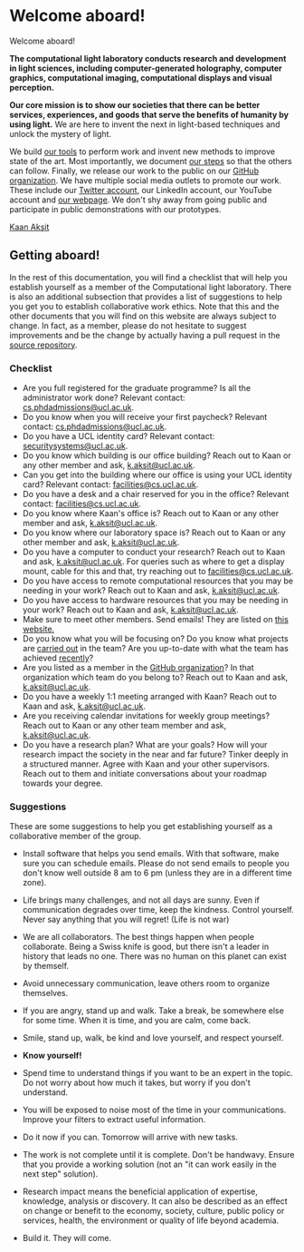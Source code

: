 # Welcome aboard!
Welcome aboard!

**The computational light laboratory conducts research and development in light sciences, including computer-generated holography, computer graphics, computational imaging, computational displays and visual perception.**

**Our core mission is to show our societies that there can be better services, experiences, and goods that serve the benefits of humanity by using light.**
We are here to invent the next in light-based techniques and unlock the mystery of light.

We build [our tools](https://github.com/kunguz/odak) to perform work and invent new methods to improve state of the art. 
Most importantly, we document [our steps](https://complight.github.io/documentation) so that the others can follow.
Finally, we release our work to the public on our [GitHub organization](https://github.com/complight). 
We have multiple social media outlets to promote our work. 
These include our [Twitter account](https://twitter.com/complightlab), our LinkedIn account, our YouTube account and [our webpage](https://complight.github.io/). 
We don't shy away from going public and participate in public demonstrations with our prototypes.

[Kaan Akşit](https://kaanaksit.com)

## Getting aboard!
In the rest of this documentation, you will find a checklist that will help you establish yourself as a member of the Computational light laboratory.
There is also an additional subsection that provides a list of suggestions to help you get you to establish collaborative work ethics.
Note that this and the other documents that you will find on this website are always subject to change.
In fact, as a member, please do not hesitate to suggest improvements and be the change by actually having a pull request in the [source repository](https://github.com/complight/complight.github.io).

### Checklist

- Are you full registered for the graduate programme? Is all the administrator work done? Relevant contact: [cs.phdadmissions@ucl.ac.uk](mailto:cs.phdadmissions@ucl.ac.uk).
- Do you know when you will receive your first paycheck? Relevant contact: [cs.phdadmissions@ucl.ac.uk](mailto:cs.phdadmissions@ucl.ac.uk).
- Do you have a UCL identity card? Relevant contact: [securitysystems@ucl.ac.uk](mailto:securitysystems@ucl.ac.uk).
- Do you know which building is our office building? Reach out to Kaan or any other member and ask, [k.aksit@ucl.ac.uk](mailto:k.aksit@ucl.ac.uk).
- Can you get into the building where our office is using your UCL identity card? Relevant contact: [facilities@cs.ucl.ac.uk](mailto:facilities@cs.ucl.ac.uk).
- Do you have a desk and a chair reserved for you in the office? Relevant contact: [facilities@cs.ucl.ac.uk](mailto:facilities@cs.ucl.ac.uk).
- Do you know where Kaan's office is? Reach out to Kaan or any other member and ask, [k.aksit@ucl.ac.uk](mailto:k.aksit@ucl.ac.uk).
- Do you know where our laboratory space is? Reach out to Kaan or any other member and ask, [k.aksit@ucl.ac.uk](mailto:k.aksit@ucl.ac.uk).
- Do you have a computer to conduct your research? Reach out to Kaan and ask, [k.aksit@ucl.ac.uk](mailto:k.aksit@ucl.ac.uk). For queries such as where to get a display mount, cable for this and that, try reaching out to [facilities@cs.ucl.ac.uk](mailto:facilities@cs.ucl.ac.uk).
- Do you have access to remote computational resources that you may be needing in your work? Reach out to Kaan and ask, [k.aksit@ucl.ac.uk](mailto:k.aksit@ucl.ac.uk).
- Do you have access to hardware resources that you may be needing in your work? Reach out to Kaan and ask, [k.aksit@ucl.ac.uk](mailto:k.aksit@ucl.ac.uk).
- Make sure to meet other members. Send emails! They are listed on [this website.](../../people)
- Do you know what you will be focusing on? Do you know what projects are [carried out](../../publications) in the team? Are you up-to-date with what the team has achieved [recently](../../timeline)?
- Are you listed as a member in the [GitHub organization](https://github.com/complight/)? In that organization which team do you belong to? Reach out to Kaan and ask, [k.aksit@ucl.ac.uk](mailto:k.aksit@ucl.ac.uk).
- Do you have a weekly 1:1 meeting arranged with Kaan? Reach out to Kaan and ask, [k.aksit@ucl.ac.uk](mailto:k.aksit@ucl.ac.uk).
- Are you receiving calendar invitations for weekly group meetings? Reach out to Kaan or any other team member and ask, [k.aksit@ucl.ac.uk](mailto:k.aksit@ucl.ac.uk).
- Do you have a research plan? What are your goals? How will your research impact the society in the near and far future? Tinker deeply in a structured manner. Agree with Kaan and your other supervisors. Reach out to them and initiate conversations about your roadmap towards your degree.

### Suggestions
These are some suggestions to help you get establishing yourself as a collaborative member of the group.

 - Install software that helps you send emails. With that software, make sure you can schedule emails. Please do not send emails to people you don't know well outside 8 am to 6 pm (unless they are in a different time zone).

- Life brings many challenges, and not all days are sunny. Even if communication degrades over time, keep the kindness. Control yourself. Never say anything that you will regret! (Life is not war)

- We are all collaborators. The best things happen when people collaborate. Being a Swiss knife is good, but there isn't a leader in history that leads no one. There was no human on this planet can exist by themself.

- Avoid unnecessary communication, leave others room to organize themselves.

- If you are angry, stand up and walk. Take a break, be somewhere else for some time. When it is time, and you are calm, come back.

- Smile, stand up, walk, be kind and love yourself, and respect yourself.

- **Know yourself!**

- Spend time to understand things if you want to be an expert in the topic. Do not worry about how much it takes, but worry if you don't understand.

- You will be exposed to noise most of the time in your communications. Improve your filters to extract useful information.

- Do it now if you can. Tomorrow will arrive with new tasks.

- The work is not complete until it is complete. Don't be handwavy. Ensure that you provide a working solution (not an "it can work easily in the next step" solution).

- Research impact means the beneficial application of expertise, knowledge, analysis or discovery. It can also be described as an effect on change or benefit to the economy, society, culture, public policy or services, health, the environment or quality of life beyond academia.

- Build it. They will come.
